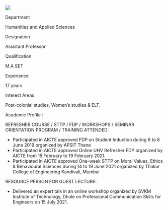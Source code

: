 [![](/sites/default/files/styles/faculty_images/public/2019-12/nikam%20sir.png?itok=eFVb3SEF)](/sites/default/files/2019-12/nikam%20sir.png)

Department

Humanities and Applied Sciences

Designation

Assistant Professor

Qualification

M.A SET

Experience

17 years

Interest Areas

Post-colonial studies, Women’s studies & ELT.

Academic Profile :

REFRESHER COURSE / STTP / FDP / WORKSHOPS / SEMINAR ORIENTATION PROGRAM / TRAINING ATTENDED:

* Participated in AICTE approved FDP on Student Induction during 6 to 8 June 2019 organized by APSIT Thane
* Participated in AICTE approved Online UHV Refresher FDP organized by AICTE from 15 February to 19 February 2021.
* Participated in AICTE approved One-week STTP on Moral Values, Ethics & Behavioural Sciences during 14 to 19 June 2021 organized by Thakur College of Engineering Kandivali, Mumbai

RESOURCE PERSON FOR GUEST LECTURE:

* Delivered an expert talk in an online workshop organized by SVKM Institute of Technology, Dhule on Professional Communication Skills for Engineers on 15 July 2021.